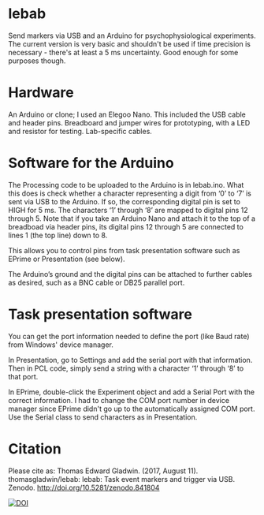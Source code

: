 # lebab
Send markers via USB and an Arduino for psychophysiological experiments. The current version is very basic and shouldn't be used if time precision is necessary - there's at least a 5 ms uncertainty. Good enough for some purposes though.
# Hardware
An Arduino or clone; I used an Elegoo Nano. This included the USB cable and header pins. Breadboard and jumper wires for prototyping, with a LED and resistor for testing. Lab-specific cables.
# Software for the Arduino
The Processing code to be uploaded to the Arduino is in lebab.ino. What this does is check whether a character representing a digit from ‘0’ to ‘7’ is sent via USB to the Arduino. If so, the corresponding digital pin is set to HIGH for 5 ms. The characters ‘1’ through ‘8’ are mapped to digital pins 12 through 5. Note that if you take an Arduino Nano and attach it to the top of a breadboad via header pins, its digital pins 12 through 5 are connected to lines 1 (the top line) down to 8.

This allows you to control pins from task presentation software such as EPrime or Presentation (see below).

The Arduino’s ground and the digital pins can be attached to further cables as desired, such as a BNC cable or DB25 parallel port.

# Task presentation software
You can get the port information needed to define the port (like Baud rate) from Windows' device manager. 

In Presentation, go to Settings and add the serial port with that information. Then in PCL code, simply send a string with a character ‘1’ through ‘8’ to that port.

In EPrime, double-click the Experiment object and add a Serial Port with the correct information. I had to change the COM port number in device manager since EPrime didn't go up to the automatically assigned COM port. Use the Serial class to send characters as in Presentation.

# Citation
Please cite as: Thomas Edward Gladwin. (2017, August 11). thomasgladwin/lebab: lebab: Task event markers and trigger via USB. Zenodo. http://doi.org/10.5281/zenodo.841804

[![DOI](https://zenodo.org/badge/100045802.svg)](https://zenodo.org/badge/latestdoi/100045802)
